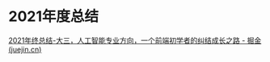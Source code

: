 # 2021年度总结

[2021年终总结-大三，人工智能专业方向，一个前端初学者的纠结成长之路 - 掘金 (juejin.cn)](https://juejin.cn/post/7047879468999770125/)

